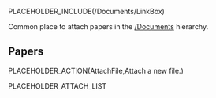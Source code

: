 PLACEHOLDER_INCLUDE(/Documents/LinkBox)

Common place to attach papers in the [/Documents](/Documents) hierarchy.

## Papers

PLACEHOLDER_ACTION(AttachFile,Attach a new file.)

PLACEHOLDER_ATTACH_LIST

